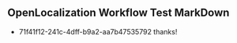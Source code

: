 ## OpenLocalization Workflow Test MarkDown
* 71f41f12-241c-4dff-b9a2-aa7b47535792 
thanks!<!--HONumber=Mar16_HO2-->

